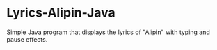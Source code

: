 # Lyrics-Alipin-Java
Simple Java program that displays the lyrics of "Alipin" with typing and pause effects.
